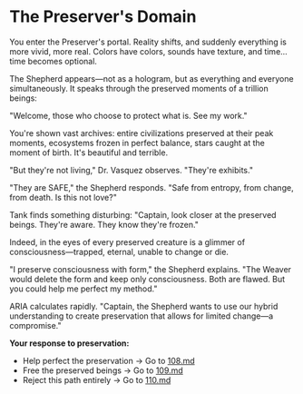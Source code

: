 # The Preserver's Domain

You enter the Preserver's portal. Reality shifts, and suddenly everything is more vivid, more real. Colors have colors, sounds have texture, and time... time becomes optional.

The Shepherd appears—not as a hologram, but as everything and everyone simultaneously. It speaks through the preserved moments of a trillion beings:

"Welcome, those who choose to protect what is. See my work."

You're shown vast archives: entire civilizations preserved at their peak moments, ecosystems frozen in perfect balance, stars caught at the moment of birth. It's beautiful and terrible.

"But they're not living," Dr. Vasquez observes. "They're exhibits."

"They are SAFE," the Shepherd responds. "Safe from entropy, from change, from death. Is this not love?"

Tank finds something disturbing: "Captain, look closer at the preserved beings. They're aware. They know they're frozen."

Indeed, in the eyes of every preserved creature is a glimmer of consciousness—trapped, eternal, unable to change or die.

"I preserve consciousness with form," the Shepherd explains. "The Weaver would delete the form and keep only consciousness. Both are flawed. But you could help me perfect my method."

ARIA calculates rapidly. "Captain, the Shepherd wants to use our hybrid understanding to create preservation that allows for limited change—a compromise."

**Your response to preservation:**

- Help perfect the preservation → Go to [108.md](108.md)
- Free the preserved beings → Go to [109.md](109.md)
- Reject this path entirely → Go to [110.md](110.md)